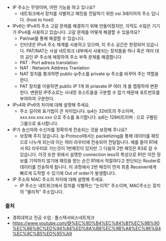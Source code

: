- IP 주소는 무엇이며, 어떤 기능을 하고 있나요?
  - 네트워크에서 장치를 식별하고 패킷을 전달하기 위한 osi 3레이어의 주소 입니다. (host to host)
- IPv6는 IPv4의 주소 고갈 문제를 해결하기 위해 만들어졌지만, 아직도 수많은 기기가 IPv4를 사용하고 있습니다. 고갈 문제를 어떻게 해결할 수 있을까요?
  - Pat/nat를 통해 해결할 수 있습니다. 
  - 인터넷은 IPv4 주소 체계를 사용하고 있으며, 이 주소 공간은 한정되어 있습니다. PAT/NAT는 사설 네트워크 내부에서 사용되는 장치들을 하나 혹은 여러 대의 공인 IP 주소에 매핑하여 주소 부족 문제를 해결합니다
  - PAT : Port adress translation
  - NAT : Network Address Tranlation
  - NAT 장치를 통과하면 public ip주소를 private ip 주소를 바꾸어 주는 역할을 한다.
  - PAT 장치를 이용하면 public IP 1개 와 priavate IP 여러 개 를 맵핑하여 변환한다. 변환된 IP주소로는 사내망 호스트들을 구분할 수 없기 때문에 포트번호를 부여하여 구분한다.
- IPv4와 IPv6의 차이에 대해 설명해 주세요.
  - 주소 길이와 표기법이 큰 차이입니다. ip4는 32비트의 주소이며, xxx.xxx.xxx.xxx 으로 주소를 표기합니다. ip6는 128비트이며 : 으로 구별된 그룹으로 표시합니다.
- IP가 송신자와 수신자를 정확하게 전송되는 것을 보장해 주나요?
  - 보장해 주지 않습니다. Ip Protocol에서는 packetizing을 통해 데이터를 패킷으로 나누게 되는데 이는 여러 라우터에 전송되어 전달됩니다. 예를 들어 R1에서 R2 라우터로 가는것이 1번패킷이 있지만 그 다음의 2번 패킷은 R3로 갈 수 있습니다. 이것 또한 위에서 설명한 connection less의 특성으로 R1은 이전 정보를 기억하지 않기에 패킷을 받는 순간 R1에서 적절하다고 판단되는 Router로 데이터를 전송하게 됩니다. 이 과정에서 2번 패킷이 먼저 최종 Receiver에게 빠르게 도착할 수 있기에 Out of order가 발생합니다.
- IP 주소와 MAC 주소의 차이에 대해 설명해 주세요. 
  - IP 주소는 네트워크에서 장치를 식별하는 "논리적" 주소이며, MAC주소는 장치의 "물리적" 주소입니다.


### 출처
- 경희대학교 전공 수업 : 풀스텍서비스네트워크
- https://www.youtube.com/@%EC%9D%B4%EC%84%B1%EC%9B%90%EC%86%8C%ED%94%84%ED%8A%B8%EC%9B%A8%EC%96%B4%EC%9C%B5%ED%95%A9
